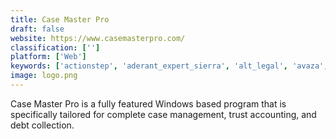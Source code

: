 ```yaml
---
title: Case Master Pro
draft: false 
website: https://www.casemasterpro.com/
classification: ['']
platform: ['Web']
keywords: ['actionstep', 'aderant_expert_sierra', 'alt_legal', 'avaza', 'bill4time', 'casefleet', 'clio', 'cosmolex', 'directlaw', 'infoflo', 'legaledge', 'legaltrek', 'meruscase', 'mycase', 'nextpoint', 'smartadvocate', 'zola_suite']
image: logo.png
---
```

Case Master Pro is a fully featured Windows based program that is specifically tailored for complete case management, trust accounting, and debt collection.